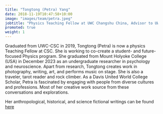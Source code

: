 ```yaml
---
title: "Tongtong (Petra) Yang"
date: 2018-11-19T10:47:58+10:00
image: "images/team/petra.jpeg"
jobtitle: "Physics Teaching Fellow at UWC Changshu China, Advisor to UWC STEM for Peace"
promoted: true
weight: 1
---
```


Graduated from UWC-CSC in 2019, Tongtong (Petra) is now a physics Teaching Fellow at CSC. She is working to co-create a student- and future-focused Physics program. She graduated from Mount Holyoke College (USA) in December 2023 as an undergraduate researcher in psychology and neuroscience. Apart from research, Tongtong creates work in photography, writing, art, and performs music on stage. She is also a traveler, tarot reader and rock climber. As a Davis United World College Scholar, Petra is fascinated by engaging with people from diverse cultures and professions. Most of her creative work source from these conversations and explorations.

Her anthropological, historical, and science fictional writings can be found [here](https://commons.mtholyoke.edu/tongtongyangpetra/)
